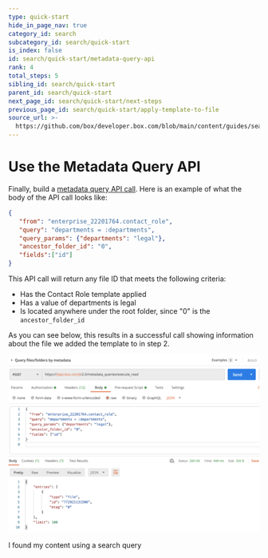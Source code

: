 ```yaml
---
type: quick-start
hide_in_page_nav: true
category_id: search
subcategory_id: search/quick-start
is_index: false
id: search/quick-start/metadata-query-api
rank: 4
total_steps: 5
sibling_id: search/quick-start
parent_id: search/quick-start
next_page_id: search/quick-start/next-steps
previous_page_id: search/quick-start/apply-template-to-file
source_url: >-
  https://github.com/box/developer.box.com/blob/main/content/guides/search/quick-start/4-metadata-query-api.md
---
```

# Use the Metadata Query API

Finally, build a [metadata query API call][mq]. Here is an example of what the
body of the API call looks like:

```json
{
   "from": "enterprise_22201764.contact_role",
   "query": "departments = :departments",
   "query_params": {"departments": "legal"},
   "ancestor_folder_id": "0",
   "fields":["id"]
}
```

This API call will return any file ID that meets the following criteria:

- Has the Contact Role template applied
- Has a value of departments is legal
- Is located anywhere under the root folder, since "0" is the
  `ancestor_folder_id`

As you can see below, this results in a successful call showing information
about the file we added the template to in step 2.

<ImageFrame center>

![Search Query Result](./images/query-result.png)

</ImageFrame>

<Next>

I found my content using a search query

</Next>

[mq]: e://post-metadata-queries-execute-read/